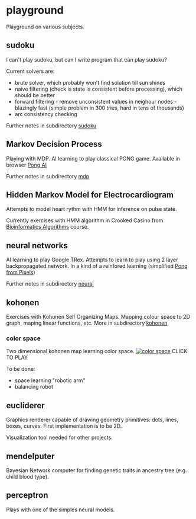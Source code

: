 # playground
Playground on various subjects.

## sudoku
I can't play sudoku, but can I write program that can play sudoku?

Current solvers are:
- brute solver, which probably won't find solution till sun shines
- naive filtering (check is state is consistent before processing), which should be better
- forward filtering - remove unconsistent values in neighour nodes - blazingly fast
  (simple problem in 300 tries, hard in tens of thousands)
- arc consistency checking

Further notes in subdirectory [sudoku](sudoku/README.md)

## Markov Decision Process
Playing with MDP. AI learning to play classical PONG game.
Available in browser [Pong AI](https://rawcdn.githack.com/karolciba/playground/master/mdp/pong/pong.html)

Further notes in subdirectory [mdp](mdk/README.md)

## Hidden Markov Model for Electrocardiogram
Attempts to model heart rythm with HMM for inference on pulse state.

Currently exercises with HMM algorithm in Crooked Casino from [Bioinformatics Algorithms](https://www.youtube.com/channel/UCKSUVRs2N2FdDNvQoRWKhoQ) course.

## neural networks
AI learning to play Google TRex. Attempts to learn to play using 2 layer backpropagated network.
In a kind of a reinfored learning (simplified [Pong from Pixels](http://karpathy.github.io/2016/05/31/rl/))

Further notes in subdirectory [neural](neural/README.md)

## kohonen
Exercises with Kohonen Self Organizing Maps. Mapping colour space to 2D graph,
maping linear functions, etc. More in subdirectory [kohonen](kohonen/README.mb)

### color space
Two dimensional kohonen map learning color space.
[![color space](http://img.youtube.com/vi/x50dj8LxJyI/0.jpg)](https://youtu.be/x50dj8LxJyI)
CLICK TO PLAY

To be done:
- space learning "robotic arm"
- balancing robot

## eucliderer
Graphics renderer capable of drawing geometry primitives: dots, lines, boxes, curves.
First implementation is to be 2D.

Visualization tool needed for other projects.

## mendelputer
Bayesian Network computer for finding genetic traits in ancestry tree (e.g. child blood type).

## perceptron
Plays with one of the simples neural models.
